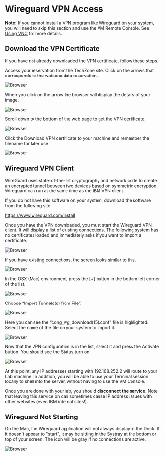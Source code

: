 # Wireguard VPN Access

**Note:** If you cannot install a VPN program like Wireguard on your system, you will need to skip this section and use the VM Remote Console. See [Using VNC](wxd-reference-vnc.md#techzone-guacamole-access) for more details.

## Download the VPN Certificate

If you have not already downloaded the VPN certificate, follow these steps. 

Access your reservation from the TechZone site. Click on the arrows that corresponds to the watsonx.data reservation. 

![Browser](wxd-images/techzone-reservations.png)

When you click on the arrow the browser will display the details of your image.

![Browser](wxd-images/techzone-my-details.png)

Scroll down to the bottom of the web page to get the VPN certificate.

![Browser](wxd-images/techzone-vpn.png)

Click the Download VPN certificate to your machine and remember the filename for later use.

![Browser](wxd-images/techzone-vpn-name.png)

## Wireguard VPN Client

WireGuard uses state-of-the-art cryptography and network code to create an encrypted tunnel between two devices based on symmetric encryption. Wireguard can run at the same time as the IBM VPN client. 

If you do not have this software on your system, download the software from the following site.

<a href="https://www.wireguard.com/install/" target="_blank">https://www.wireguard.com/install</a>

Once you have the VPN downloaded, you must start the Wireguard VPN client. It will display a list of existing connections. The following system has no certificates loaded and immediately asks if you want to import a certificate.

![Browser](wxd-images/wg-initial.png)

If you have existing connections, the screen looks similar to this.

![Browser](wxd-images/wg-existing.png)

In the OSX (Mac) environment, press the [+] button in the bottom left corner of the list. 

![Browser](wxd-images/wg-add.png)

Choose “Import Tunnels(s) from File”.

![Browser](wxd-images/wg-import.png)

Here you can see the “cong_wg_download(15).conf” file is highlighted. Select the name of the file on your system to import it.

![Browser](wxd-images/wg-config.png)

Now that the VPN configuration is in the list, select it and press the Activate button. You should see the Status turn on.
 
![Browser](wxd-images/wg-activate.png) 

At this point, any IP addresses starting with 192.168.252.2 will route to your Lab machine. In addition, you will be able to use your Terminal session locally to shell into the server, without having to use the VM Console.

Once you are done with your lab, you should **disconnect the service**. Note that leaving this service on can sometimes cause IP address issues with other websites (even IBM internal sites!).

## Wireguard Not Starting

On the Mac, the Wireguard application will not always display in the Dock. If it doesn't appear to "start", it may be sitting in the Systray at the bottom or top of your screen. The icon will be gray if no connections are active.

![Browser](wxd-images/wg-systray.png) 